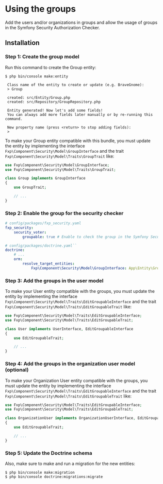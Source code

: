Using the groups
================

Add the users and/or organizations in groups and allow the usage of groups in the
Symfony Security Authorization Checker.

## Installation

### Step 1: Create the group model

Run this command to create the Group entity:

```
$ php bin/console make:entity

 Class name of the entity to create or update (e.g. BraveGnome):
 > Group

 created: src/Entity/Group.php
 created: src/Repository/GroupRepository.php

 Entity generated! Now let's add some fields!
 You can always add more fields later manually or by re-running this command.

 New property name (press <return> to stop adding fields):
 >
```

To make your Group entity compatible with this bundle, you must update the entity by implementing the interface
`Fxp\Component\Security\Model\GroupInterface` and the trait `Fxp\Component\Security\Model\Traits\GroupTrait` like:

```php
use Fxp\Component\Security\Model\GroupInterface;
use Fxp\Component\Security\Model\Traits\GroupTrait;

class Group implements GroupInterface
{
    use GroupTrait;

    // ...
}
```

### Step 2: Enable the group for the security checker

```yaml
# config/packages/fxp_security.yaml
fxp_security:
    security_voter:
        groupable: true # Enable to check the group in the Symfony Security Authorization Checker
```

```yaml
# config/packages/doctrine.yaml``
doctrine:
    # ...
    orm:
        resolve_target_entities:
            Fxp\Component\Security\Model\GroupInterface: App\Entity\Group # the FQCN of your group entity
```

### Step 3: Add the groups in the user model

To make your User entity compatible with the groups, you must update the entity by implementing the interface
`Fxp\Component\Security\Model\Traits\EditGroupableInterface` and the trait
`Fxp\Component\Security\Model\Traits\EditGroupableTrait` like:

```php
use Fxp\Component\Security\Model\Traits\EditGroupableInterface;
use Fxp\Component\Security\Model\Traits\EditGroupableTrait;

class User implements UserInterface, EditGroupableInterface
{
    use EditGroupableTrait;

    // ...
}
```

### Step 4: Add the groups in the organization user model (optional)

To make your Organization User entity compatible with the groups, you must update the entity by implementing the interface
`Fxp\Component\Security\Model\Traits\EditGroupableInterface` and the trait
`Fxp\Component\Security\Model\Traits\EditGroupableTrait` like:

```php
use Fxp\Component\Security\Model\Traits\EditGroupableInterface;
use Fxp\Component\Security\Model\Traits\EditGroupableTrait;

class OrganizationUser implements OrganizationUserInterface, EditGroupableInterface
{
    use EditGroupableTrait;

    // ...
}
```

### Step 5: Update the Doctrine schema

Also, make sure to make and run a migration for the new entities:

```
$ php bin/console make:migration
$ php bin/console doctrine:migrations:migrate
```
